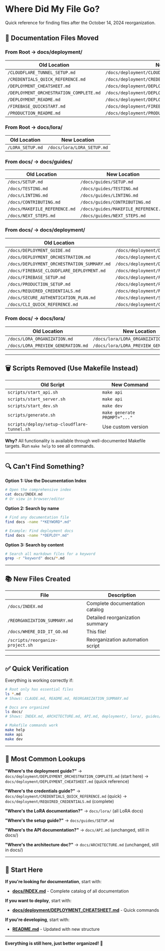 # Where Did My File Go?

Quick reference for finding files after the October 14, 2024 reorganization.

## 📄 Documentation Files Moved

### From Root → docs/deployment/

| Old Location | New Location |
|-------------|--------------|
| `/CLOUDFLARE_TUNNEL_SETUP.md` | `/docs/deployment/CLOUDFLARE_TUNNEL_SETUP.md` |
| `/CREDENTIALS_QUICK_REFERENCE.md` | `/docs/deployment/CREDENTIALS_QUICK_REFERENCE.md` |
| `/DEPLOYMENT_CHEATSHEET.md` | `/docs/deployment/DEPLOYMENT_CHEATSHEET.md` |
| `/DEPLOYMENT_ORCHESTRATION_COMPLETE.md` | `/docs/deployment/DEPLOYMENT_ORCHESTRATION_COMPLETE.md` |
| `/DEPLOYMENT_README.md` | `/docs/deployment/DEPLOYMENT_README.md` |
| `/FIREBASE_QUICKSTART.md` | `/docs/deployment/FIREBASE_QUICKSTART.md` |
| `/PRODUCTION_README.md` | `/docs/deployment/PRODUCTION_README.md` |

### From Root → docs/lora/

| Old Location | New Location |
|-------------|--------------|
| `/LORA_SETUP.md` | `/docs/lora/LORA_SETUP.md` |

### From docs/ → docs/guides/

| Old Location | New Location |
|-------------|--------------|
| `/docs/SETUP.md` | `/docs/guides/SETUP.md` |
| `/docs/TESTING.md` | `/docs/guides/TESTING.md` |
| `/docs/LINTING.md` | `/docs/guides/LINTING.md` |
| `/docs/CONTRIBUTING.md` | `/docs/guides/CONTRIBUTING.md` |
| `/docs/MAKEFILE_REFERENCE.md` | `/docs/guides/MAKEFILE_REFERENCE.md` |
| `/docs/NEXT_STEPS.md` | `/docs/guides/NEXT_STEPS.md` |

### From docs/ → docs/deployment/

| Old Location | New Location |
|-------------|--------------|
| `/docs/DEPLOYMENT_GUIDE.md` | `/docs/deployment/DEPLOYMENT_GUIDE.md` |
| `/docs/DEPLOYMENT_ORCHESTRATION.md` | `/docs/deployment/DEPLOYMENT_ORCHESTRATION.md` |
| `/docs/DEPLOYMENT_ORCHESTRATION_SUMMARY.md` | `/docs/deployment/DEPLOYMENT_ORCHESTRATION_SUMMARY.md` |
| `/docs/FIREBASE_CLOUDFLARE_DEPLOYMENT.md` | `/docs/deployment/FIREBASE_CLOUDFLARE_DEPLOYMENT.md` |
| `/docs/FIREBASE_SETUP.md` | `/docs/deployment/FIREBASE_SETUP.md` |
| `/docs/PRODUCTION_SETUP.md` | `/docs/deployment/PRODUCTION_SETUP.md` |
| `/docs/REQUIRED_CREDENTIALS.md` | `/docs/deployment/REQUIRED_CREDENTIALS.md` |
| `/docs/SECURE_AUTHENTICATION_PLAN.md` | `/docs/deployment/SECURE_AUTHENTICATION_PLAN.md` |
| `/docs/CLI_QUICK_REFERENCE.md` | `/docs/deployment/CLI_QUICK_REFERENCE.md` |

### From docs/ → docs/lora/

| Old Location | New Location |
|-------------|--------------|
| `/docs/LORA_ORGANIZATION.md` | `/docs/lora/LORA_ORGANIZATION.md` |
| `/docs/LORA_PREVIEW_GENERATION.md` | `/docs/lora/LORA_PREVIEW_GENERATION.md` |

---

## 🗑️ Scripts Removed (Use Makefile Instead)

| Old Script | New Command |
|-----------|-------------|
| `scripts/start_api.sh` | `make api` |
| `scripts/start_server.sh` | `make api` |
| `scripts/start_dev.sh` | `make dev` |
| `scripts/generate.sh` | `make generate PROMPT="..."` |
| `scripts/deploy/setup-cloudflare-tunnel.sh` | Use custom version |

**Why?** All functionality is available through well-documented Makefile targets. Run `make help` to see all commands.

---

## 🔍 Can't Find Something?

**Option 1: Use the Documentation Index**
```bash
# Open the comprehensive index
cat docs/INDEX.md
# Or view in browser/editor
```

**Option 2: Search by name**
```bash
# Find any documentation file
find docs -name "*KEYWORD*.md"

# Example: Find deployment docs
find docs -name "*DEPLOY*.md"
```

**Option 3: Search by content**
```bash
# Search all markdown files for a keyword
grep -r "keyword" docs/*.md
```

---

## 📚 New Files Created

| File | Description |
|------|-------------|
| `/docs/INDEX.md` | Complete documentation catalog |
| `/REORGANIZATION_SUMMARY.md` | Detailed reorganization summary |
| `/docs/WHERE_DID_IT_GO.md` | This file! |
| `/scripts/reorganize-project.sh` | Reorganization automation script |

---

## ✅ Quick Verification

Everything is working correctly if:

```bash
# Root only has essential files
ls *.md
# Shows: CLAUDE.md, README.md, REORGANIZATION_SUMMARY.md

# Docs are organized
ls docs/
# Shows: INDEX.md, ARCHITECTURE.md, API.md, deployment/, lora/, guides/

# Makefile commands work
make help
make api
make dev
```

---

## 🎯 Most Common Lookups

**"Where's the deployment guide?"**
→ `docs/deployment/DEPLOYMENT_ORCHESTRATION_COMPLETE.md` (start here)
→ `docs/deployment/DEPLOYMENT_CHEATSHEET.md` (quick reference)

**"Where's the credentials guide?"**
→ `docs/deployment/CREDENTIALS_QUICK_REFERENCE.md` (quick)
→ `docs/deployment/REQUIRED_CREDENTIALS.md` (complete)

**"Where's the LoRA documentation?"**
→ `docs/lora/` (all LoRA docs)

**"Where's the setup guide?"**
→ `docs/guides/SETUP.md`

**"Where's the API documentation?"**
→ `docs/API.md` (unchanged, still in docs/)

**"Where's the architecture doc?"**
→ `docs/ARCHITECTURE.md` (unchanged, still in docs/)

---

## 📖 Start Here

**If you're looking for documentation**, start with:
- **[docs/INDEX.md](INDEX.md)** - Complete catalog of all documentation

**If you want to deploy**, start with:
- **[docs/deployment/DEPLOYMENT_CHEATSHEET.md](deployment/DEPLOYMENT_CHEATSHEET.md)** - Quick commands

**If you're developing**, start with:
- **[README.md](../README.md)** - Updated with new structure

---

**Everything is still here, just better organized!** 🎉
